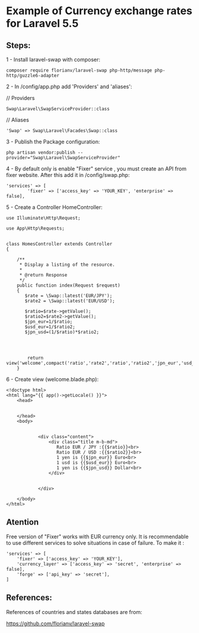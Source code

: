 # Example of Currency exchange rates for Laravel 5.5

## Steps:

1 -  Install laravel-swap with composer:


```
composer require florianv/laravel-swap php-http/message php-http/guzzle6-adapter

```

2 -  In /config/app.php add 'Providers' and 'aliases':

// Providers

```
Swap\Laravel\SwapServiceProvider::class

```

// Aliases

```
'Swap' => Swap\Laravel\Facades\Swap::class

```

3 -  Publish the Package configuration:

```
php artisan vendor:publish --provider="Swap\Laravel\SwapServiceProvider"

```

4 - By default only is enable "Fixer" service , you must create an API from fixer website. After this add it  in /config/swap.php:

```
'services' => [
        'fixer' => ['access_key' => 'YOUR_KEY', 'enterprise' => false],
```

5 - Create a Controller HomeController:

```
use Illuminate\Http\Request;

use App\Http\Requests;


class HomesController extends Controller
{

    /**
     * Display a listing of the resource.
     *
     * @return Response
     */
    public function index(Request $request)
    {
       $rate = \Swap::latest('EUR/JPY');
       $rate2 = \Swap::latest('EUR/USD');

       $ratio=$rate->getValue();
       $ratio2=$rate2->getValue();
       $jpn_eur=1/$ratio;
       $usd_eur=1/$ratio2;
       $jpn_usd=(1/$ratio)*$ratio2;



       
        return view('welcome',compact('ratio','rate2','ratio','ratio2','jpn_eur','usd_eur','jpn_usd'));
    }

```

6 - Create view (welcome.blade.php):


```
<!doctype html>
<html lang="{{ app()->getLocale() }}">
    <head>

  
    </head>
    <body>
       

            <div class="content">
                <div class="title m-b-md">
                   Ratio EUR / JPY :{{$ratio}}<br>
                   Ratio EUR / USD :{{$ratio2}}<br>
                   1 yen is {{$jpn_eur}} Euro<br>
                   1 usd is {{$usd_eur}} Euro<br>
                   1 yen is {{$jpn_usd}} Dollar<br>
                </div>

                
            </div>

    </body>
</html>

```

## Atention

Free version of "Fixer" works with EUR currency only.
It is recommendable to use different services to solve situations in case of failure. To make it :

```
'services' => [
    'fixer' => ['access_key' => 'YOUR_KEY'],
    'currency_layer' => ['access_key' => 'secret', 'enterprise' => false],
    'forge' => ['api_key' => 'secret'],
] 

```


## References:

References of countries and states databases are from:

https://github.com/florianv/laravel-swap


